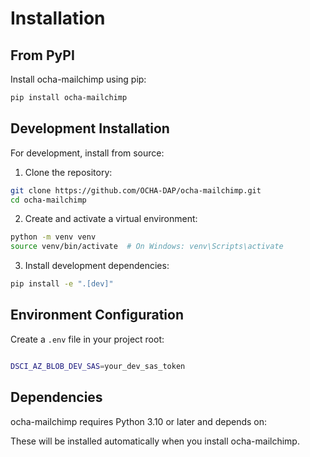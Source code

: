 # Installation

## From PyPI

Install ocha-mailchimp using pip:

```bash
pip install ocha-mailchimp
```

## Development Installation

For development, install from source:

1. Clone the repository:
```bash
git clone https://github.com/OCHA-DAP/ocha-mailchimp.git
cd ocha-mailchimp
```

2. Create and activate a virtual environment:
```bash
python -m venv venv
source venv/bin/activate  # On Windows: venv\Scripts\activate
```

3. Install development dependencies:
```bash
pip install -e ".[dev]"
```

## Environment Configuration

Create a `.env` file in your project root:

```bash

DSCI_AZ_BLOB_DEV_SAS=your_dev_sas_token

```

## Dependencies

ocha-mailchimp requires Python 3.10 or later and depends on:


These will be installed automatically when you install ocha-mailchimp.
